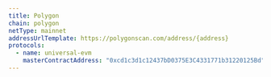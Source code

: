 ```yaml
---
title: Polygon
chain: polygon
netType: mainnet
addressUrlTemplate: https://polygonscan.com/address/{address}
protocols:
  - name: universal-evm
    masterContractAddress: "0xcd1c3d1c12437bD0375E3C4331771b31220125Bd"
---
```

